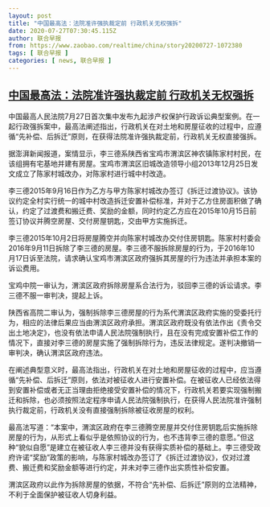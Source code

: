 ```yaml
---
layout: post
title: "中国最高法：法院准许强执裁定前 行政机关无权强拆"
date: 2020-07-27T07:30:45.115Z
author: 联合早报
from: https://www.zaobao.com/realtime/china/story20200727-1072380
tags: [ 联合早报 ]
categories: [ news, 联合早报 ]
---
```

<!--1595862840000-->
[中国最高法：法院准许强执裁定前 行政机关无权强拆](https://www.zaobao.com/realtime/china/story20200727-1072380)
------

<div>
<p>中国最高人民法院7月27日首次集中发布九起涉产权保护行政诉讼典型案例。在一起行政强拆案中，最高法阐述指出，行政机关在对土地和房屋征收的过程中，应遵循“先补偿、后拆迁”原则，在获得法院准许强执裁定前，行政机关无权直接强拆。</p><p>据澎湃新闻报道，案情显示，李三德系陕西省宝鸡市渭滨区神农镇陈家村村民，在该组拥有宅基地并建有房屋。宝鸡市渭滨区旧城改造领导小组2013年12月25日发文成立了陈家村城改办，对陈家村进行城中村改造。</p><p>李三德2015年9月16日作为乙方与甲方陈家村城改办签订《拆迁过渡协议》。该协议约定全村实行统一的城中村改造拆迁安置补偿标准，并对于乙方住房面积做了确认，约定了过渡费和搬迁费、奖励的金额，同时约定乙方应在2015年10月15日前签订协议并腾空房屋、交付房屋钥匙，交由甲方实施拆迁。</p><section id="imu"><div id="dfp-ad-imu1-wrapper" class="dfp-tag-wrapper"><div id="dfp-ad-imu1" class="dfp-tag-wrapper"></div></div></section><p>李三德2015年10月2日将房屋腾空并向陈家村城改办交付住房钥匙。陈家村村委会2016年9月11日拆除了李三德的房屋。李三德不服拆除房屋的行为，于2016年10月17日诉至法院，请求确认宝鸡市渭滨区政府强拆其房屋的行为违法并承担本案的诉讼费用。</p><p>宝鸡中院一审认为，渭滨区政府拆除房屋系合法行为，驳回李三德的诉讼请求。李三德不服一审判决，提起上诉。</p><p>陕西省高院二审认为，强制拆除李三德房屋的行为系代渭滨区政府实施的受委托行为，相应的法律后果应当由渭滨区政府承担。渭滨区政府既没有依法作出《责令交出土地决定》，也没有依法申请人民法院强制执行，且在没有完成安置补偿工作的情况下，直接对李三德的房屋实施了强制拆除行为，违反法律规定。遂判决撤销一审判决，确认渭滨区政府违法。</p><p>在阐述典型意义时，最高法指出，行政机关在对土地和房屋征收的过程中，应当遵循“先补偿、后拆迁”原则，依法对被征收人进行安置补偿。在被征收人已经依法得到安置补偿或者无正当理由拒绝接受安置补偿的情况下，行政机关若要实现强制搬迁和拆除，也必须按照法定程序申请人民法院强制执行，在获得人民法院准许强制执行裁定前，行政机关没有直接强制拆除被征收房屋的权利。</p><div id="innity-in-post"></div><div id="dfp-ad-midarticlespecial-wrapper" class="dfp-tag-wrapper"><div id="dfp-ad-midarticlespecial" class="dfp-tag-wrapper"></div></div><p>最高法写道：“本案中，渭滨区政府在李三德腾空房屋并交付住房钥匙后实施拆除房屋的行为，从形式上看似乎是依照协议的行为，也不违背李三德的意愿。”但这种“貌似自愿”是建立在被征收人李三德并没有获得实质补偿的基础上。李三德受政府许诺“奖励”政策的影响，与陈家村城改办签订了《拆迁过渡协议》，仅对过渡费、搬迁费和奖励金额等进行约定，并未对李三德作出实质性补偿安置。</p><p>渭滨区政府以此作为拆除房屋的依据，不符合“先补偿、后拆迁”原则的立法精神，不利于全面保护被征收人切身利益。<br></p>
</div>
